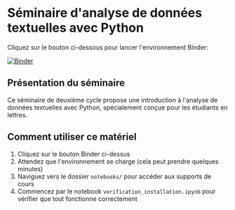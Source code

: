 # Séminaire d'analyse de données textuelles avec Python

Cliquez sur le bouton ci-dessous pour lancer l'environnement Binder:


[![Binder](https://mybinder.org/badge_logo.svg)](https://mybinder.org/v2/gh/hugosaintamantlamy/LET7512/HEAD)

## Présentation du séminaire
Ce séminaire de deuxième cycle propose une introduction à l'analyse de données textuelles avec Python, spécialement conçue pour les étudiants en lettres.

## Comment utiliser ce matériel
1. Cliquez sur le bouton Binder ci-dessus
2. Attendez que l'environnement se charge (cela peut prendre quelques minutes)
3. Naviguez vers le dossier `notebooks/` pour accéder aux supports de cours
4. Commencez par le notebook `verification_installation.ipynb` pour vérifier que tout fonctionne correctement
